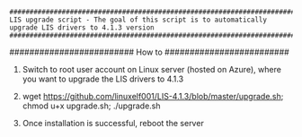 
	######################################################################################################
	LIS upgrade script - The goal of this script is to automatically upgrade LIS drivers to 4.1.3 version
	######################################################################################################

#########################
How to
#########################

1) Switch to root user account on Linux server (hosted on Azure), where you want to upgrade the LIS drivers to 4.1.3

2) wget https://github.com/linuxelf001/LIS-4.1.3/blob/master/upgrade.sh; chmod u+x upgrade.sh; ./upgrade.sh

3) Once installation is successful, reboot the server

